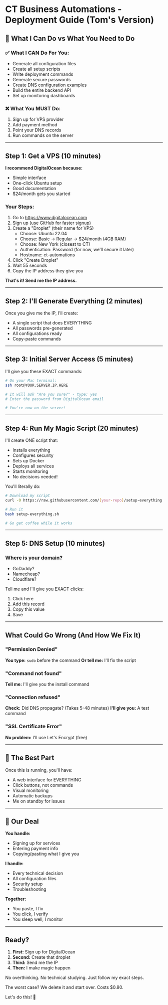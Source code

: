 # CT Business Automations - Deployment Guide (Tom's Version)

## 🎯 What I Can Do vs What You Need to Do

### ✅ What I CAN Do For You:
- Generate all configuration files
- Create all setup scripts
- Write deployment commands
- Generate secure passwords
- Create DNS configuration examples
- Build the entire backend API
- Set up monitoring dashboards

### ❌ What You MUST Do:
1. Sign up for VPS provider
2. Add payment method
3. Point your DNS records
4. Run commands on the server

---

## Step 1: Get a VPS (10 minutes)

**I recommend DigitalOcean because:**
- Simple interface
- One-click Ubuntu setup
- Good documentation
- $24/month gets you started

### Your Steps:
1. Go to https://www.digitalocean.com
2. Sign up (use GitHub for faster signup)
3. Create a "Droplet" (their name for VPS)
   - Choose: Ubuntu 22.04
   - Choose: Basic → Regular → $24/month (4GB RAM)
   - Choose: New York (closest to CT)
   - Authentication: Password (for now, we'll secure it later)
   - Hostname: ct-automations
4. Click "Create Droplet"
5. Wait 55 seconds
6. Copy the IP address they give you

**That's it! Send me the IP address.**

---

## Step 2: I'll Generate Everything (2 minutes)

Once you give me the IP, I'll create:
- A single script that does EVERYTHING
- All passwords pre-generated
- All configurations ready
- Copy-paste commands

---

## Step 3: Initial Server Access (5 minutes)

I'll give you these EXACT commands:

```bash
# On your Mac terminal:
ssh root@YOUR.SERVER.IP.HERE

# It will ask "Are you sure?" - type: yes
# Enter the password from DigitalOcean email

# You're now on the server!
```

---

## Step 4: Run My Magic Script (20 minutes)

I'll create ONE script that:
- Installs everything
- Configures security
- Sets up Docker
- Deploys all services
- Starts monitoring
- No decisions needed!

You'll literally do:
```bash
# Download my script
curl -O https://raw.githubusercontent.com/[your-repo]/setup-everything.sh

# Run it
bash setup-everything.sh

# Go get coffee while it works
```

---

## Step 5: DNS Setup (10 minutes)

### Where is your domain?
- GoDaddy?
- Namecheap?
- Cloudflare?

Tell me and I'll give you EXACT clicks:
1. Click here
2. Add this record
3. Copy this value
4. Save

---

## What Could Go Wrong (And How We Fix It)

### "Permission Denied"
**You type:** `sudo` before the command
**Or tell me:** I'll fix the script

### "Command not found"
**Tell me:** I'll give you the install command

### "Connection refused"
**Check:** Did DNS propagate? (Takes 5-48 minutes)
**I'll give you:** A test command

### "SSL Certificate Error"
**No problem:** I'll use Let's Encrypt (free)

---

## 🎉 The Best Part

Once this is running, you'll have:
- A web interface for EVERYTHING
- Click buttons, not commands
- Visual monitoring
- Automatic backups
- Me on standby for issues

---

## 🤝 Our Deal

**You handle:**
- Signing up for services
- Entering payment info
- Copying/pasting what I give you

**I handle:**
- Every technical decision
- All configuration files
- Security setup
- Troubleshooting

**Together:**
- You paste, I fix
- You click, I verify
- You sleep well, I monitor

---

## Ready?

1. **First:** Sign up for DigitalOcean
2. **Second:** Create that droplet
3. **Third:** Send me the IP
4. **Then:** I make magic happen

No overthinking. No technical studying. Just follow my exact steps.

The worst case? We delete it and start over. Costs $0.80.

Let's do this! 🚀